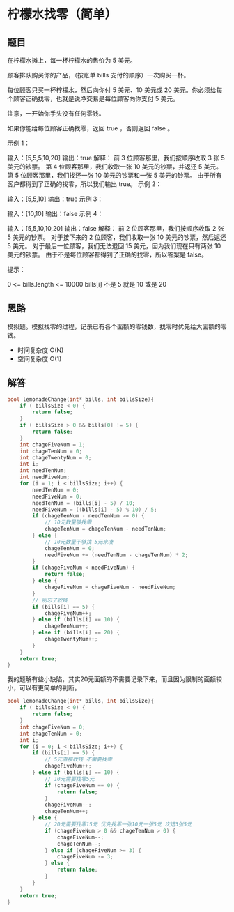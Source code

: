 # 柠檬水找零（简单）

## 题目

在柠檬水摊上，每一杯柠檬水的售价为 5 美元。

顾客排队购买你的产品，（按账单 bills 支付的顺序）一次购买一杯。

每位顾客只买一杯柠檬水，然后向你付 5 美元、10 美元或 20 美元。你必须给每个顾客正确找零，也就是说净交易是每位顾客向你支付 5 美元。

注意，一开始你手头没有任何零钱。

如果你能给每位顾客正确找零，返回 true ，否则返回 false 。

示例 1：

输入：[5,5,5,10,20]
输出：true
解释：
前 3 位顾客那里，我们按顺序收取 3 张 5 美元的钞票。
第 4 位顾客那里，我们收取一张 10 美元的钞票，并返还 5 美元。
第 5 位顾客那里，我们找还一张 10 美元的钞票和一张 5 美元的钞票。
由于所有客户都得到了正确的找零，所以我们输出 true。
示例 2：

输入：[5,5,10]
输出：true
示例 3：

输入：[10,10]
输出：false
示例 4：

输入：[5,5,10,10,20]
输出：false
解释：
前 2 位顾客那里，我们按顺序收取 2 张 5 美元的钞票。
对于接下来的 2 位顾客，我们收取一张 10 美元的钞票，然后返还 5 美元。
对于最后一位顾客，我们无法退回 15 美元，因为我们现在只有两张 10 美元的钞票。
由于不是每位顾客都得到了正确的找零，所以答案是 false。

提示：

0 <= bills.length <= 10000
bills[i] 不是 5 就是 10 或是 20

## 思路

模拟题。模拟找零的过程，记录已有各个面额的零钱数，找零时优先给大面额的零钱。

- 时间复杂度 O(N)
- 空间复杂度 O(1)

## 解答

```C
bool lemonadeChange(int* bills, int billsSize){
    if ( billsSize < 0) {
        return false;
    }
    if ( billsSize > 0 && bills[0] != 5) {
        return false;
    }
    int chageFiveNum = 1;
    int chageTenNum = 0;
    int chageTwentyNum = 0;
    int i;
    int needTenNum;
    int needFiveNum;
    for (i = 1; i < billsSize; i++) {
        needTenNum = 0;
        needFiveNum = 0;
        needTenNum = (bills[i] - 5) / 10;
        needFiveNum = ((bills[i] - 5) % 10) / 5;
        if (chageTenNum - needTenNum >= 0) {
            // 10元数量够找零
            chageTenNum = chageTenNum - needTenNum;
        } else {
            // 10元数量不够找 5元来凑
            chageTenNum = 0;
            needFiveNum += (needTenNum - chageTenNum) * 2;
        }
        if (chageFiveNum < needFiveNum) {
            return false;
        } else {
            chageFiveNum = chageFiveNum - needFiveNum;
        }
        // 别忘了收钱
        if (bills[i] == 5) {
            chageFiveNum++;
        } else if (bills[i] == 10) {
            chageTenNum++;
        } else if (bills[i] == 20) {
            chageTwentyNum++;
        }
    }
    return true;
}
```

我的题解有些小缺陷，其实20元面额的不需要记录下来，而且因为限制的面额较小，可以有更简单的判断。

```C
bool lemonadeChange(int* bills, int billsSize){
    if ( billsSize < 0) {
        return false;
    }
    int chageFiveNum = 0;
    int chageTenNum = 0;
    int i;
    for (i = 0; i < billsSize; i++) {
        if (bills[i] == 5) {
            // 5元直接收钱 不需要找零
            chageFiveNum++;
        } else if (bills[i] == 10) {
            // 10元需要找零5元
            if (chageFiveNum == 0) {
                return false;
            }
            chageFiveNum--;
            chageTenNum++;
        } else {
            // 20元需要找零15元 优先找零一张10元一张5元 次选3张5元
            if (chageFiveNum > 0 && chageTenNum > 0) {
                chageFiveNum--;
                chageTenNum--;
            } else if (chageFiveNum >= 3) {
                chageFiveNum -= 3;
            } else {
                return false;
            }
        }
    }
    return true;
}
```
